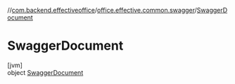 //[com.backend.effectiveoffice](IdeaProjects/labs-office-elevator/effectiveOfficeBackend/documentation/gfm/index.md)/[office.effective.common.swagger](IdeaProjects/labs-office-elevator/effectiveOfficeBackend/documentation/gfm/com.backend.effectiveoffice/office.effective.common.swagger/index.md)/[SwaggerDocument](IdeaProjects/labs-office-elevator/effectiveOfficeBackend/documentation/gfm/com.backend.effectiveoffice/office.effective.common.swagger/-swagger-document/index.md)

# SwaggerDocument

[jvm]\
object [SwaggerDocument](IdeaProjects/labs-office-elevator/effectiveOfficeBackend/documentation/gfm/com.backend.effectiveoffice/office.effective.common.swagger/-swagger-document/index.md)
